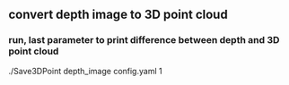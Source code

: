 ## convert depth image to 3D point cloud
### run, last parameter to print difference between depth and 3D point cloud 
./Save3DPoint depth_image config.yaml 1
